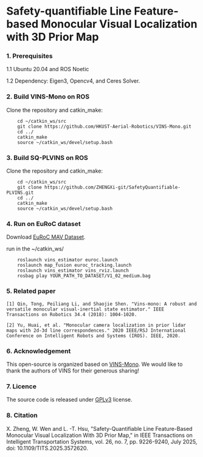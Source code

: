# Safety-quantifiable Line Feature-based Monocular Visual Localization with 3D Prior Map


### 1. Prerequisites

1.1 Ubuntu 20.04 and ROS Noetic

1.2 Dependency: Eigen3, Opencv4, and Ceres Solver.

### 2. Build VINS-Mono on ROS
Clone the repository and catkin_make:
```
    cd ~/catkin_ws/src
    git clone https://github.com/HKUST-Aerial-Robotics/VINS-Mono.git
    cd ../
    catkin_make
    source ~/catkin_ws/devel/setup.bash
```

### 3. Build SQ-PLVINS on ROS

Clone the repository and catkin_make:
```
    cd ~/catkin_ws/src
    git clone https://github.com/ZHENGXi-git/SafetyQuantifiable-PLVINS.git
    cd ../
    catkin_make
    source ~/catkin_ws/devel/setup.bash
```

### 4. Run on EuRoC dataset

Download [EuRoC MAV Dataset](https://projects.asl.ethz.ch/datasets/doku.php?id=kmavvisualinertialdatasets).

run in the ~/catkin_ws/
```
    roslaunch vins_estimator euroc.launch
    roslaunch map_fusion euroc_tracking.launch 
    roslaunch vins_estimator vins_rviz.launch
    rosbag play YOUR_PATH_TO_DATASET/V1_02_medium.bag 
```

### 5. Related paper

```
[1] Qin, Tong, Peiliang Li, and Shaojie Shen. "Vins-mono: A robust and versatile monocular visual-inertial state estimator." IEEE Transactions on Robotics 34.4 (2018): 1004-1020.

[2] Yu, Huai, et al. "Monocular camera localization in prior lidar maps with 2d-3d line correspondences." 2020 IEEE/RSJ International Conference on Intelligent Robots and Systems (IROS). IEEE, 2020.
```

### 6. Acknowledgement
This open-source is organized based on [VINS-Mono](https://github.com/HKUST-Aerial-Robotics/VINS-Mono.git). 
We would like to thank the authors of VINS for their generous sharing!

### 7. Licence
The source code is released under [GPLv3](https://www.gnu.org/licenses/) license.

### 8. Citation
X. Zheng, W. Wen and L. -T. Hsu, "Safety-Quantifiable Line Feature-Based Monocular Visual Localization With 3D Prior Map," in IEEE Transactions on Intelligent Transportation Systems, vol. 26, no. 7, pp. 9226-9240, July 2025, doi: 10.1109/TITS.2025.3572620.
